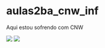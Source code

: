 # aulas2ba_cnw_inf
Aqui estou sofrendo com CNW

<img src="https://avatars.githubusercontent.com/u/163539209?v=4">
<img src="https://i.pinimg.com/736x/14/30/23/143023d987868b5eb5f1a0c5ab5ee830.jpg">
